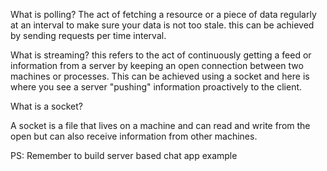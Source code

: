 What is polling?
The act of fetching  a resource or a piece of data regularly at an interval to make sure your data is not too stale. this can be achieved by sending requests per time interval.

What is streaming?
this refers to the act of continuously getting a feed or information from a server by keeping an open connection between two machines or processes. This can be achieved using a socket and here is where you see a server "pushing" information proactively to the client.

What is a socket?

A socket is a file that lives on a machine and can read and write from the open  but can also receive information from other machines.


PS: Remember to build server based chat app example
